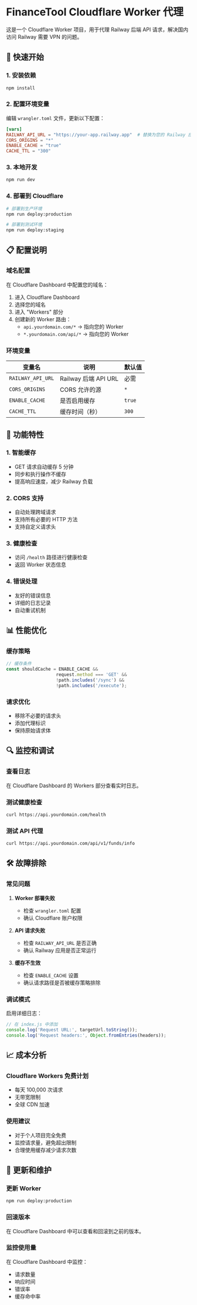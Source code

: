 # FinanceTool Cloudflare Worker 代理

这是一个 Cloudflare Worker 项目，用于代理 Railway 后端 API 请求，解决国内访问 Railway 需要 VPN 的问题。

## 🚀 快速开始

### 1. 安装依赖

```bash
npm install
```

### 2. 配置环境变量

编辑 `wrangler.toml` 文件，更新以下配置：

```toml
[vars]
RAILWAY_API_URL = "https://your-app.railway.app"  # 替换为您的 Railway 应用 URL
CORS_ORIGINS = "*"
ENABLE_CACHE = "true"
CACHE_TTL = "300"
```

### 3. 本地开发

```bash
npm run dev
```

### 4. 部署到 Cloudflare

```bash
# 部署到生产环境
npm run deploy:production

# 部署到测试环境
npm run deploy:staging
```

## 📋 配置说明

### 域名配置

在 Cloudflare Dashboard 中配置您的域名：

1. 进入 Cloudflare Dashboard
2. 选择您的域名
3. 进入 "Workers" 部分
4. 创建新的 Worker 路由：
   - `api.yourdomain.com/*` → 指向您的 Worker
   - `*.yourdomain.com/api/*` → 指向您的 Worker

### 环境变量

| 变量名 | 说明 | 默认值 |
|--------|------|--------|
| `RAILWAY_API_URL` | Railway 后端 API URL | 必需 |
| `CORS_ORIGINS` | CORS 允许的源 | `*` |
| `ENABLE_CACHE` | 是否启用缓存 | `true` |
| `CACHE_TTL` | 缓存时间（秒） | `300` |

## 🔧 功能特性

### 1. 智能缓存
- GET 请求自动缓存 5 分钟
- 同步和执行操作不缓存
- 提高响应速度，减少 Railway 负载

### 2. CORS 支持
- 自动处理跨域请求
- 支持所有必要的 HTTP 方法
- 支持自定义请求头

### 3. 健康检查
- 访问 `/health` 路径进行健康检查
- 返回 Worker 状态信息

### 4. 错误处理
- 友好的错误信息
- 详细的日志记录
- 自动重试机制

## 📊 性能优化

### 缓存策略
```javascript
// 缓存条件
const shouldCache = ENABLE_CACHE && 
                   request.method === 'GET' && 
                   !path.includes('/sync') && 
                   !path.includes('/execute');
```

### 请求优化
- 移除不必要的请求头
- 添加代理标识
- 保持原始请求体

## 🔍 监控和调试

### 查看日志
在 Cloudflare Dashboard 的 Workers 部分查看实时日志。

### 测试健康检查
```bash
curl https://api.yourdomain.com/health
```

### 测试 API 代理
```bash
curl https://api.yourdomain.com/api/v1/funds/info
```

## 🛠️ 故障排除

### 常见问题

1. **Worker 部署失败**
   - 检查 `wrangler.toml` 配置
   - 确认 Cloudflare 账户权限

2. **API 请求失败**
   - 检查 `RAILWAY_API_URL` 是否正确
   - 确认 Railway 应用是否正常运行

3. **缓存不生效**
   - 检查 `ENABLE_CACHE` 设置
   - 确认请求路径是否被缓存策略排除

### 调试模式

启用详细日志：
```javascript
// 在 index.js 中添加
console.log('Request URL:', targetUrl.toString());
console.log('Request headers:', Object.fromEntries(headers));
```

## 📈 成本分析

### Cloudflare Workers 免费计划
- 每天 100,000 次请求
- 无带宽限制
- 全球 CDN 加速

### 使用建议
- 对于个人项目完全免费
- 监控请求量，避免超出限制
- 合理使用缓存减少请求次数

## 🔄 更新和维护

### 更新 Worker
```bash
npm run deploy:production
```

### 回滚版本
在 Cloudflare Dashboard 中可以查看和回滚到之前的版本。

### 监控使用量
在 Cloudflare Dashboard 中监控：
- 请求数量
- 响应时间
- 错误率
- 缓存命中率
